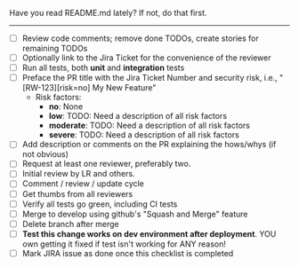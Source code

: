 
<your comments for this PR go here>

Have you read README.md lately? If not, do that first.

---

- [ ] Review code comments; remove done TODOs, create stories for remaining TODOs
- [ ] Optionally link to the Jira Ticket for the convenience of the reviewer
- [ ] Run all tests, both **unit** and **integration** tests
- [ ] Preface the PR title with the Jira Ticket Number and security risk, i.e., "[RW-123][risk=no] My New Feature"
  - Risk factors: 
    - **no**: None 
    - **low**: TODO: Need a description of all risk factors
    - **moderate**: TODO: Need a description of all risk factors
    - **severe**: TODO: Need a description of all risk factors
- [ ] Add description or comments on the PR explaining the hows/whys (if not obvious)
- [ ] Request at least one reviewer, preferably two.
- [ ] Initial review by LR and others.
- [ ] Comment / review / update cycle
- [ ] Get thumbs from all reviewers
- [ ] Verify all tests go green, including CI tests
- [ ] Merge to develop using github's "Squash and Merge" feature
- [ ] Delete branch after merge
- [ ] **Test this change works on dev environment after deployment**. YOU own getting it fixed if test isn't working for ANY reason!
- [ ] Mark JIRA issue as done once this checklist is completed
